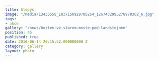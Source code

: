 ```yaml
---
title: Slepýš
image: "/media/13435558_1037150929705264_1267432995278978362_n.jpg"
tags:
- akce
gallery: "/news/hostem-ve-starem-meste-pod-landstejnem"
position: 45
published: true
date: 2016-06-14 20:15:52.000000000 Z
category: gallery
layout: photo
---
```

